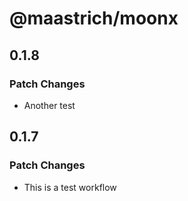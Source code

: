 # @maastrich/moonx

## 0.1.8

### Patch Changes

- Another test

## 0.1.7

### Patch Changes

- This is a test workflow
